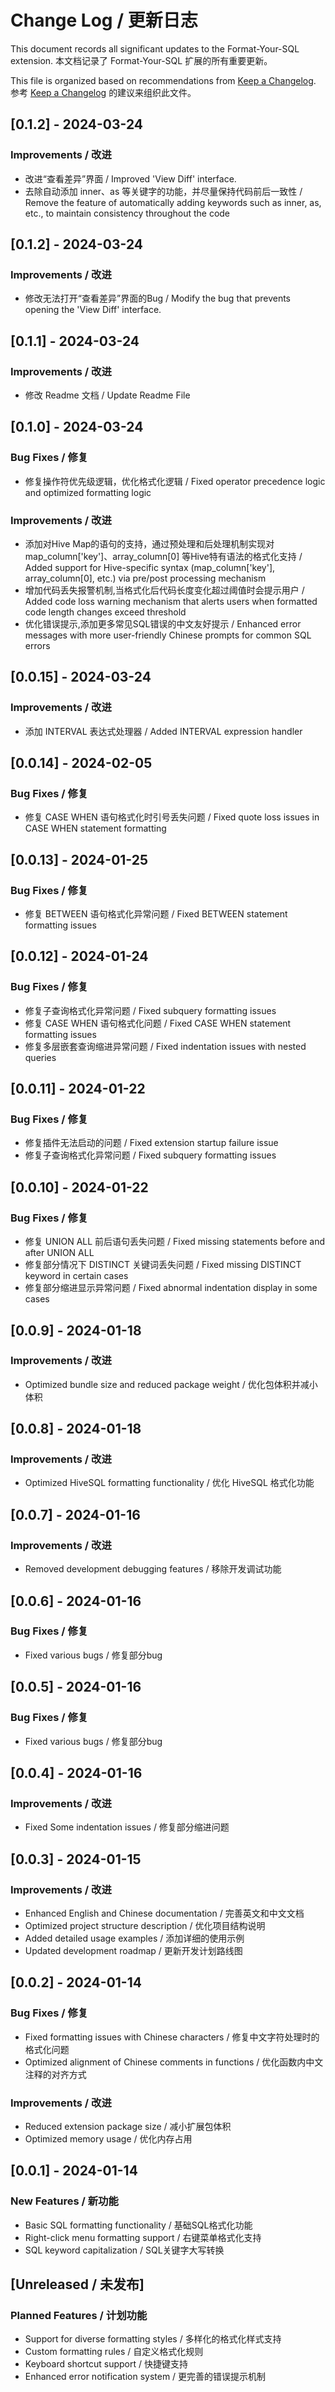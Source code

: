 # Change Log / 更新日志

This document records all significant updates to the Format-Your-SQL extension.
本文档记录了 Format-Your-SQL 扩展的所有重要更新。

This file is organized based on recommendations from [Keep a Changelog](http://keepachangelog.com/).
参考 [Keep a Changelog](http://keepachangelog.com/) 的建议来组织此文件。

## [0.1.2] - 2024-03-24
### Improvements / 改进
- 改进“查看差异”界面 / Improved 'View Diff' interface.
- 去除自动添加 inner、as 等关键字的功能，并尽量保持代码前后一致性 / Remove the feature of automatically adding keywords such as inner, as, etc., to maintain consistency throughout the code

## [0.1.2] - 2024-03-24
### Improvements / 改进
- 修改无法打开“查看差异”界面的Bug / Modify the bug that prevents opening the 'View Diff' interface.

## [0.1.1] - 2024-03-24
### Improvements / 改进
- 修改 Readme 文档 / Update Readme File

## [0.1.0] - 2024-03-24
### Bug Fixes / 修复
- 修复操作符优先级逻辑，优化格式化逻辑 / Fixed operator precedence logic and optimized formatting logic
### Improvements / 改进
- 添加对Hive Map的语句的支持，通过预处理和后处理机制实现对 map_column['key']、array_column[0] 等Hive特有语法的格式化支持 / Added support for Hive-specific syntax (map_column['key'], array_column[0], etc.) via pre/post processing mechanism
- 增加代码丢失报警机制,当格式化后代码长度变化超过阈值时会提示用户 / Added code loss warning mechanism that alerts users when formatted code length changes exceed threshold
- 优化错误提示,添加更多常见SQL错误的中文友好提示 / Enhanced error messages with more user-friendly Chinese prompts for common SQL errors

## [0.0.15] - 2024-03-24
### Improvements / 改进
- 添加 INTERVAL 表达式处理器 / Added INTERVAL expression handler

## [0.0.14] - 2024-02-05
### Bug Fixes / 修复
- 修复 CASE WHEN 语句格式化时引号丢失问题 / Fixed quote loss issues in CASE WHEN statement formatting

## [0.0.13] - 2024-01-25
### Bug Fixes / 修复
- 修复 BETWEEN 语句格式化异常问题 / Fixed BETWEEN statement formatting issues

## [0.0.12] - 2024-01-24
### Bug Fixes / 修复
- 修复子查询格式化异常问题 / Fixed subquery formatting issues
- 修复 CASE WHEN 语句格式化问题 / Fixed CASE WHEN statement formatting issues
- 修复多层嵌套查询缩进异常问题 / Fixed indentation issues with nested queries

## [0.0.11] - 2024-01-22
### Bug Fixes / 修复
- 修复插件无法启动的问题 / Fixed extension startup failure issue
- 修复子查询格式化异常问题 / Fixed subquery formatting issues

## [0.0.10] - 2024-01-22
### Bug Fixes / 修复
- 修复 UNION ALL 前后语句丢失问题 / Fixed missing statements before and after UNION ALL
- 修复部分情况下 DISTINCT 关键词丢失问题 / Fixed missing DISTINCT keyword in certain cases
- 修复部分缩进显示异常问题 / Fixed abnormal indentation display in some cases

## [0.0.9] - 2024-01-18
### Improvements / 改进
- Optimized bundle size and reduced package weight / 优化包体积并减小体积

## [0.0.8] - 2024-01-18
### Improvements / 改进
- Optimized HiveSQL formatting functionality / 优化 HiveSQL 格式化功能

## [0.0.7] - 2024-01-16
### Improvements / 改进
- Removed development debugging features / 移除开发调试功能

## [0.0.6] - 2024-01-16
### Bug Fixes / 修复
- Fixed various bugs / 修复部分bug

## [0.0.5] - 2024-01-16
### Bug Fixes / 修复
- Fixed various bugs / 修复部分bug

## [0.0.4] - 2024-01-16
### Improvements / 改进
- Fixed Some indentation issues / 修复部分缩进问题

## [0.0.3] - 2024-01-15

### Improvements / 改进
- Enhanced English and Chinese documentation / 完善英文和中文文档
- Optimized project structure description / 优化项目结构说明
- Added detailed usage examples / 添加详细的使用示例
- Updated development roadmap / 更新开发计划路线图

## [0.0.2] - 2024-01-14

### Bug Fixes / 修复
- Fixed formatting issues with Chinese characters / 修复中文字符处理时的格式化问题
- Optimized alignment of Chinese comments in functions / 优化函数内中文注释的对齐方式

### Improvements / 改进
- Reduced extension package size / 减小扩展包体积
- Optimized memory usage / 优化内存占用

## [0.0.1] - 2024-01-14

### New Features / 新功能
- Basic SQL formatting functionality / 基础SQL格式化功能
- Right-click menu formatting support / 右键菜单格式化支持
- SQL keyword capitalization / SQL关键字大写转换

## [Unreleased / 未发布]

### Planned Features / 计划功能
- Support for diverse formatting styles / 多样化的格式化样式支持
- Custom formatting rules / 自定义格式化规则
- Keyboard shortcut support / 快捷键支持
- Enhanced error notification system / 更完善的错误提示机制